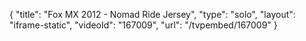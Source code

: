 {
    "title": "Fox MX 2012 - Nomad Ride Jersey",
    "type": "solo",
    "layout": "iframe-static",
    "videoId": "167009",
    "url": "\/tvpembed\/167009"
}